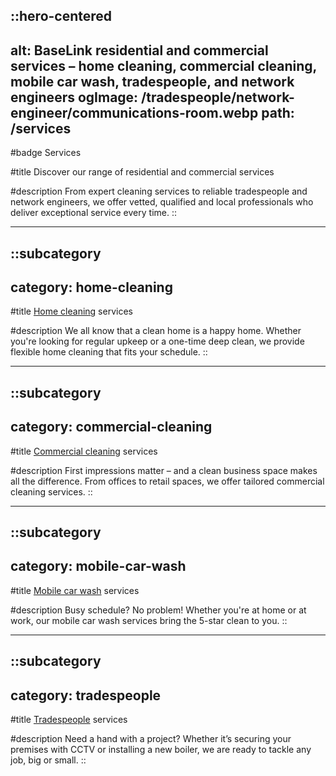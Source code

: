 ::hero-centered
---
alt: BaseLink residential and commercial services – home cleaning, commercial cleaning, mobile car wash, tradespeople, and network engineers
ogImage: /tradespeople/network-engineer/communications-room.webp
path: /services
---
#badge
Services

#title
Discover our range of residential and commercial services

#description
From expert cleaning services to reliable tradespeople and network engineers, we offer vetted, qualified and local professionals who deliver exceptional service every time.
::

---

::subcategory
---
category: home-cleaning
---
#title
[Home cleaning](/services/home-cleaning) services

#description
We all know that a clean home is a happy home. Whether you're looking for regular upkeep or a one-time deep clean, we provide flexible home cleaning that fits your schedule.
::

---

::subcategory
---
category: commercial-cleaning
---
#title
[Commercial cleaning](/services/commercial-cleaning) services

#description
First impressions matter – and a clean business space makes all the difference. From offices to retail spaces, we offer tailored commercial cleaning services.
::

---

::subcategory
---
category: mobile-car-wash
---
#title
[Mobile car wash](/services/mobile-car-wash) services

#description
Busy schedule? No problem! Whether you're at home or at work, our mobile car wash services bring the 5-star clean to you.
::

---

::subcategory
---
category: tradespeople
---
#title
[Tradespeople](/services/tradespeople) services

#description
Need a hand with a project? Whether it’s securing your premises with CCTV or installing a new boiler, we are ready to tackle any job, big or small.
::